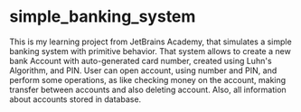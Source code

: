 # simple_banking_system
This is my learning project from JetBrains Academy, that simulates a simple banking system with primitive behavior. That system allows to create a new bank Account with auto-generated
card number, created using Luhn's Algorithm, and PIN. User can open account, using number and PIN, and perform some operations, as like checking money on the account, making transfer between accounts
and also deleting account. Also, all information about accounts stored in database. 
